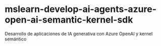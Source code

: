 # mslearn-develop-ai-agents-azure-open-ai-semantic-kernel-sdk
Desarrollo de aplicaciones de IA generativa con Azure OpenAI y kernel semántico

